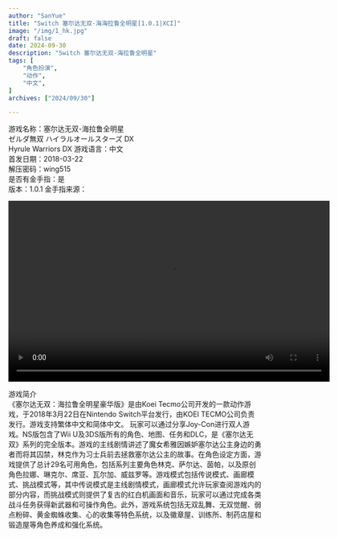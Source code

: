 ```yaml
---
author: "SanYue"
title: "Switch 塞尔达无双-海海拉鲁全明星[1.0.1|XCI]"
image: "/img/1_hk.jpg"
draft: false
date: 2024-09-30
description: "Switch 塞尔达无双-海拉鲁全明星"
tags: [
    "角色扮演",
    "动作",
    "中文",
]
archives: ["2024/09/30"]

---
```


游戏名称：塞尔达无双-海拉鲁全明星  
ゼルダ無双 ハイラルオールスターズ DX  
Hyrule Warriors DX
游戏语言：中文  
首发日期：2018-03-22  
解压密码：wing515  
是否有金手指：是  
版本：1.0.1
金手指来源：

<video width="640" height="360" controls>
    <source src="C:\Users\weijunchun_vendor\Documents\blog\static\videos\SED.mp4" type="video/mp4">
    Your browser does not support the video tag.
</video>



游戏简介  
《塞尔达无双：海拉鲁全明星豪华版》是由Koei Tecmo公司开发的一款动作游戏，于2018年3月22日在Nintendo Switch平台发行，由KOEI TECMO公司负责发行。游戏支持繁体中文和简体中文。
玩家可以通过分享Joy-Con进行双人游戏。NS版包含了Wii U及3DS版所有的角色、地图、任务和DLC，是《塞尔达无双》系列的完全版本。游戏的主线剧情讲述了魔女希雅因嫉妒塞尔达公主身边的勇者而将其囚禁，林克作为习士兵前去拯救塞尔达公主的故事。在角色设定方面，游戏提供了总计29名可用角色，包括系列主要角色林克、萨尔达、茵帕，以及原创角色拉娜、琳克尔、席亚、瓦尔加、威兹罗等。游戏模式包括传说模式、画廊模式、挑战模式等，其中传说模式是主线剧情模式，画廊模式允许玩家查阅游戏内的部分内容，而挑战模式则提供了复古的红白机画面和音乐，玩家可以通过完成各类战斗任务获得新武器和可操作角色。此外，游戏系统包括无双乱舞、无双觉醒、弱点粉碎、黄金蜘蛛收集、心的收集等特色系统，以及徽章屋、训练所、制药店屋和锻造屋等角色养成和强化系统。